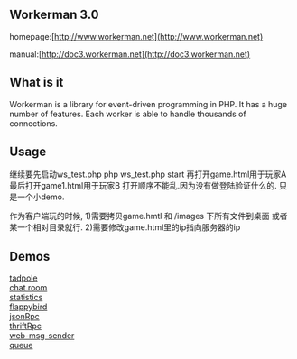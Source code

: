 ## Workerman 3.0 

homepage:[http://www.workerman.net](http://www.workerman.net)

manual:[http://doc3.workerman.net](http://doc3.workerman.net)

## What is it
Workerman is a library for event-driven programming in PHP. It has a huge number of features. Each worker is able to handle thousands of connections.

## Usage
继续要先启动ws_test.php
php ws_test.php start
再打开game.html用于玩家A
最后打开game1.html用于玩家B
打开顺序不能乱.因为没有做登陆验证什么的.
只是一个小demo.

作为客户端玩的时候,
1)需要拷贝game.hmtl 和 /images 下所有文件到桌面 或者某一个相对目录就行.
2)需要修改game.html里的ip指向服务器的ip

## Demos
[tadpole](http://kedou.workerman.net/)  
[chat room](http://chat.workerman.net/)  
[statistics](http://monitor.workerman.net/)  
[flappybird](http://flap.workerman.net/)  
[jsonRpc](https://github.com/walkor/workerman-JsonRpc)  
[thriftRpc](https://github.com/walkor/workerman-thrift)  
[web-msg-sender](https://github.com/walkor/web-msg-sender)  
[queue](https://github.com/walkor/workerman-queue)
